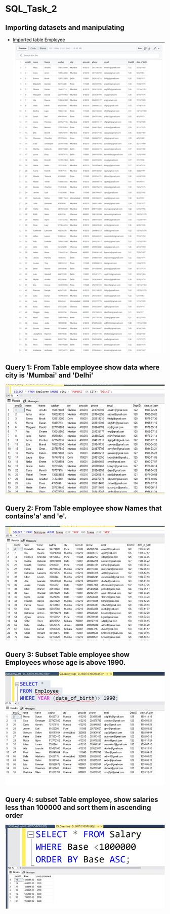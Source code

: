 # SQL_Task_2
## Importing datasets and manipulating 

- Imported table Employee
![](Screenshot_20230811-193609_1.jpg)

## Query 1: From Table employee show data where city is 'Mumbai' and 'Delhi'
![](MUMBAI_AND_DELHI.jpg)

## Query 2: From Table employee show Names that contains'a' and 'e'.
![](Contain_a_and_e.jpg)

## Query 3: Subset Table employee show Employees whose age is above 1990.
![](year_above_1990-1.jpg)

## Query 4: subset Table employee, show salaries less than 100000 and sort them in ascending order
![](salary_less_than_one_million.jpg)

